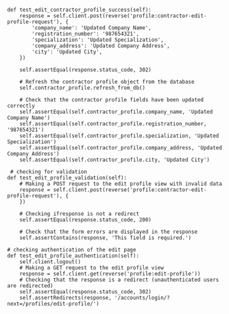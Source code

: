 
    def test_edit_contractor_profile_success(self):
        response = self.client.post(reverse('profile:contractor-edit-profile-request'), {
            'company_name': 'Updated Company Name',
            'registration_number': '987654321',
            'specialization': 'Updated Specialization',
            'company_address': 'Updated Company Address',
            'city': 'Updated City',
        })

        self.assertEqual(response.status_code, 302)

        # Refresh the contractor profile object from the database
        self.contractor_profile.refresh_from_db()

        # Check that the contractor profile fields have been updated correctly
        self.assertEqual(self.contractor_profile.company_name, 'Updated Company Name')
        self.assertEqual(self.contractor_profile.registration_number, '987654321')
        self.assertEqual(self.contractor_profile.specialization, 'Updated Specialization')
        self.assertEqual(self.contractor_profile.company_address, 'Updated Company Address')
        self.assertEqual(self.contractor_profile.city, 'Updated City')

     # checking for validation
    def test_edit_profile_validation(self):
        # Making a POST request to the edit profile view with invalid data
        response = self.client.post(reverse('profile:contractor-edit-profile-request'), {
        })

        # Checking ifresponse is not a redirect 
        self.assertEqual(response.status_code, 200)

        # Check that the form errors are displayed in the response
        self.assertContains(response, 'This field is required.')

    # checking authentication of the edit page
    def test_edit_profile_authentication(self):
        self.client.logout()
        # Making a GET request to the edit profile view
        response = self.client.get(reverse('profile:edit-profile'))
        # Checking that the response is a redirect (unauthenticated users are redirected)
        self.assertEqual(response.status_code, 302)
        self.assertRedirects(response, '/accounts/login/?next=/profiles/edit-profile/')


